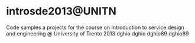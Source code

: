 introsde2013@UNITN
============

Code samples a projects for the course on Introduction to service design and engineering @ University of Trento
2013
dghio
dghio
dghio89
dghio89

